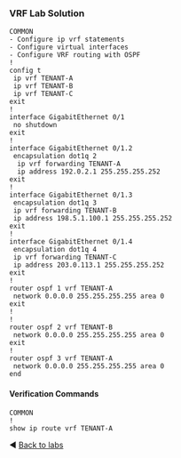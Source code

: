 ### VRF Lab Solution
```
COMMON 
- Configure ip vrf statements
- Configure virtual interfaces
- Configure VRF routing with OSPF
!
config t
 ip vrf TENANT-A
 ip vrf TENANT-B
 ip vrf TENANT-C
exit
!
interface GigabitEthernet 0/1
 no shutdown
exit
!
interface GigabitEthernet 0/1.2
 encapsulation dot1q 2
  ip vrf forwarding TENANT-A
  ip address 192.0.2.1 255.255.255.252
exit
!
interface GigabitEthernet 0/1.3
 encapsulation dot1q 3
 ip vrf forwarding TENANT-B
 ip address 198.5.1.100.1 255.255.255.252
exit
!
interface GigabitEthernet 0/1.4
 encapsulation dot1q 4
 ip vrf forwarding TENANT-C
 ip address 203.0.113.1 255.255.255.252
exit
!
router ospf 1 vrf TENANT-A
 network 0.0.0.0 255.255.255.255 area 0
exit
!
!
router ospf 2 vrf TENANT-B
 network 0.0.0.0 255.255.255.255 area 0
exit
!
router ospf 3 vrf TENANT-A
 network 0.0.0.0 255.255.255.255 area 0
end

```

#### Verification Commands
```
COMMON
!
show ip route vrf TENANT-A
```

◀️ [Back to labs](https://github.com/tech-zero/ccnp-encor/blob/main/labs/Udemy/22-vrf/README.md)
